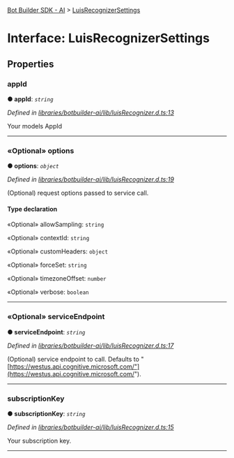 [Bot Builder SDK - AI](../README.md) > [LuisRecognizerSettings](../interfaces/botbuilder_ai.luisrecognizersettings.md)



# Interface: LuisRecognizerSettings


## Properties
<a id="appid"></a>

###  appId

**●  appId**:  *`string`* 

*Defined in [libraries/botbuilder-ai/lib/luisRecognizer.d.ts:13](https://github.com/Microsoft/botbuilder-js/blob/f596b7c/libraries/botbuilder-ai/lib/luisRecognizer.d.ts#L13)*



Your models AppId




___

<a id="options"></a>

### «Optional» options

**●  options**:  *`object`* 

*Defined in [libraries/botbuilder-ai/lib/luisRecognizer.d.ts:19](https://github.com/Microsoft/botbuilder-js/blob/f596b7c/libraries/botbuilder-ai/lib/luisRecognizer.d.ts#L19)*



(Optional) request options passed to service call.

#### Type declaration




«Optional»  allowSampling: `string`






«Optional»  contextId: `string`






«Optional»  customHeaders: `object`






[headerName: `string`]: `string`






«Optional»  forceSet: `string`






«Optional»  timezoneOffset: `number`






«Optional»  verbose: `boolean`







___

<a id="serviceendpoint"></a>

### «Optional» serviceEndpoint

**●  serviceEndpoint**:  *`string`* 

*Defined in [libraries/botbuilder-ai/lib/luisRecognizer.d.ts:17](https://github.com/Microsoft/botbuilder-js/blob/f596b7c/libraries/botbuilder-ai/lib/luisRecognizer.d.ts#L17)*



(Optional) service endpoint to call. Defaults to "[https://westus.api.cognitive.microsoft.com/"](https://westus.api.cognitive.microsoft.com/").




___

<a id="subscriptionkey"></a>

###  subscriptionKey

**●  subscriptionKey**:  *`string`* 

*Defined in [libraries/botbuilder-ai/lib/luisRecognizer.d.ts:15](https://github.com/Microsoft/botbuilder-js/blob/f596b7c/libraries/botbuilder-ai/lib/luisRecognizer.d.ts#L15)*



Your subscription key.




___


